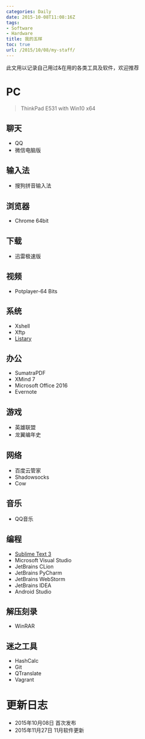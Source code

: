 ```yaml
---
categories: Daily
date: 2015-10-08T11:08:16Z
tags:
- Software
- Hardware
title: 我的五样
toc: true
url: /2015/10/08/my-staff/
---
```


此文用以记录自己用过&在用的各类工具及软件，欢迎推荐

<!--more-->

# PC

> ThinkPad E531 with Win10 x64

## 聊天

- QQ
- 微信电脑版

## 输入法

- 搜狗拼音输入法

## 浏览器

- Chrome 64bit

## 下载

- 迅雷极速版

## 视频

- Potplayer-64 Bits

## 系统

- Xshell
- Xftp
- [Listary](https://xuanwo.io/2015/07/28/listary/)

## 办公

- SumatraPDF
- XMind 7
- Microsoft Office 2016
- Evernote

## 游戏

- 英雄联盟
- 龙翼编年史

## 网络

- 百度云管家
- Shadowsocks
- Cow

## 音乐

- QQ音乐

## 编程

- [Sublime Text 3](https://xuanwo.io/2014/06/05/sublime-text-3-IDE/)
- Microsoft Visual Studio
- JetBrains CLion
- JetBrains PyCharm
- JetBrains WebStorm
- JetBrains IDEA
- Android Studio

## 解压刻录

- WinRAR

## 迷之工具

- HashCalc
- Git
- QTranslate
- Vagrant

# 更新日志
- 2015年10月08日 首次发布
- 2015年11月27日 11月软件更新